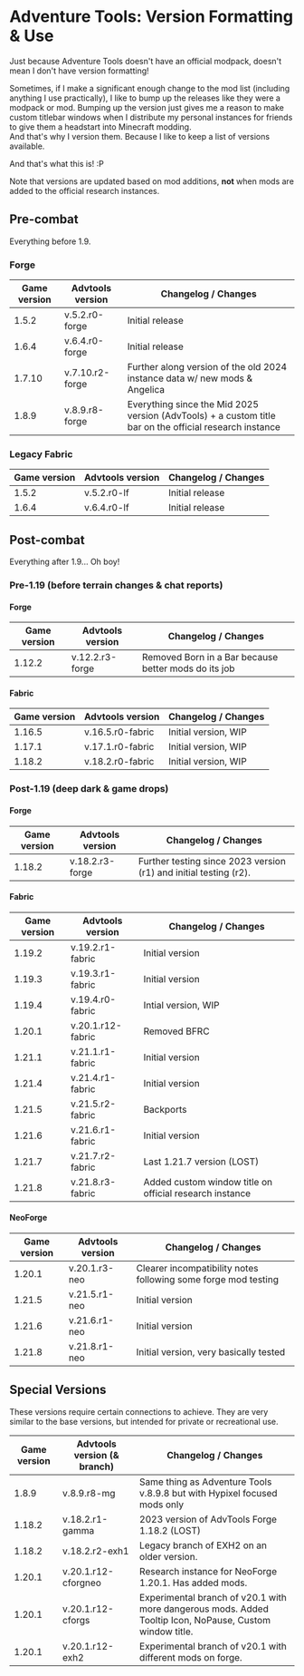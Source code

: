 # Adventure Tools: Version Formatting & Use
Just because Adventure Tools doesn't have an official modpack, doesn't mean I don't have version formatting!

Sometimes, if I make a significant enough change to the mod list (including anything I use practically), I like to bump up the releases like they were a modpack or mod. Bumping up the version just gives me a reason to make custom titlebar windows when I distribute my personal instances for friends to give them a headstart into Minecraft modding.  
And that's why I version them. Because I like to keep a list of versions available.

And that's what this is! :P

Note that versions are updated based on mod additions, **not** when mods are added to the official research instances.

## Pre-combat
Everything before 1.9.

### Forge
| Game version | Advtools version | Changelog / Changes |
| --- | --- | --- |
| 1.5.2 | v.5.2.r0-forge | Initial release |
| 1.6.4 | v.6.4.r0-forge | Initial release |
| 1.7.10 | v.7.10.r2-forge | Further along version of the old 2024 instance data w/ new mods & Angelica |
| 1.8.9 | v.8.9.r8-forge | Everything since the Mid 2025 version (AdvTools) + a custom title bar on the official research instance |

### Legacy Fabric
| Game version | Advtools version | Changelog / Changes |
| --- | --- | --- |
| 1.5.2 | v.5.2.r0-lf | Initial release |
| 1.6.4 | v.6.4.r0-lf | Initial release |

## Post-combat
Everything after 1.9... Oh boy!

### Pre-1.19 (before terrain changes & chat reports)

#### Forge
| Game version | Advtools version | Changelog / Changes |
| --- | --- | --- |
| 1.12.2 | v.12.2.r3-forge | Removed Born in a Bar because better mods do its job |

#### Fabric
| Game version | Advtools version | Changelog / Changes |
| --- | --- | --- |
| 1.16.5 | v.16.5.r0-fabric | Initial version, WIP |
| 1.17.1 | v.17.1.r0-fabric | Initial version, WIP |
| 1.18.2 | v.18.2.r0-fabric | Initial version, WIP |


### Post-1.19 (deep dark & game drops)

#### Forge

| Game version | Advtools version | Changelog / Changes |
| --- | --- | --- |
| 1.18.2 | v.18.2.r3-forge | Further testing since 2023 version (r1) and initial testing (r2). |

#### Fabric
<!-- TODO: do 1.19.0, 1.20.2 - 1.20.6 -->
| Game version | Advtools version | Changelog / Changes |
| --- | --- | --- |
| 1.19.2 | v.19.2.r1-fabric | Initial version |
| 1.19.3 | v.19.3.r1-fabric | Initial version |
| 1.19.4 | v.19.4.r0-fabric | Intial version, WIP |
| 1.20.1 | v.20.1.r12-fabric | Removed BFRC |
| 1.21.1 | v.21.1.r1-fabric | Initial version |
| 1.21.4 | v.21.4.r1-fabric | Initial version |
| 1.21.5 | v.21.5.r2-fabric | Backports |
| 1.21.6 | v.21.6.r1-fabric | Initial version |
| 1.21.7 | v.21.7.r2-fabric | Last 1.21.7 version (LOST) |
| 1.21.8 | v.21.8.r3-fabric | Added custom window title on official research instance |

#### NeoForge
<!-- TODO: 1.20.2 - 1.20.6, 1.21.1+ -->

| Game version | Advtools version | Changelog / Changes |
| --- | --- | --- |
| 1.20.1 | v.20.1.r3-neo | Clearer incompatibility notes following some forge mod testing |
| 1.21.5 | v.21.5.r1-neo | Initial version |
| 1.21.6 | v.21.6.r1-neo | Initial version |
| 1.21.8 | v.21.8.r1-neo | Initial version, very basically tested |

## Special Versions
These versions require certain connections to achieve. They are very similar to the base versions, but intended for private or recreational use.

| Game version | Advtools version (& branch)| Changelog / Changes |
| --- | --- | --- |
| 1.8.9 | v.8.9.r8-mg | Same thing as Adventure Tools v.8.9.8 but with Hypixel focused mods only |
| 1.18.2 | v.18.2.r1-gamma | 2023 version of AdvTools Forge 1.18.2 (LOST) |
| 1.18.2 | v.18.2.r2-exh1 | Legacy branch of EXH2 on an older version. |
| 1.20.1 | v.20.1.r12-cforgneo | Research instance for NeoForge 1.20.1. Has added mods. |
| 1.20.1 | v.20.1.r12-cforgs | Experimental branch of v20.1 with more dangerous mods. Added Tooltip Icon, NoPause, Custom window title. |
| 1.20.1 | v.20.1.r12-exh2 | Experimental branch of v20.1 with different mods on forge. |